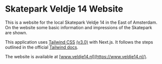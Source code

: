 # Skatepark Veldje 14 Website

This is a website for the local Skatepark Veldje 14 in the East of Amsterdam. On the website some basic information and impressions of the Skatepark are shown.

This application uses [Tailwind CSS](https://tailwindcss.com/) [(v3.0)](https://tailwindcss.com/blog/tailwindcss-v3) with Next.js. It follows the steps outlined in the official [Tailwind docs](https://tailwindcss.com/docs/guides/nextjs).

The website is available at [www.veldje14.nl](https://www.veldje14.nl/).
